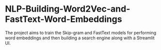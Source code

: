 # NLP-Building-Word2Vec-and-FastText-Word-Embeddings
The project aims to train the Skip-gram and FastText models for performing word embeddings and then building a search engine along with a Streamlit UI.
